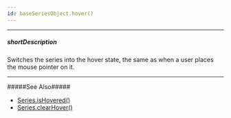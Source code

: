 ```yaml
---
id: baseSeriesObject.hover()
---
```

---
##### shortDescription
Switches the series into the hover state, the same as when a user places the mouse pointer on it.

---
#####See Also#####
- [Series.isHovered()](/api-reference/20%20Data%20Visualization%20Widgets/BaseChart/7%20Chart%20Elements/Series/3%20Methods/isHovered().md '{basewidgetpath}/Chart_Elements/Series/Methods/#isHovered')
- [Series.clearHover()](/api-reference/20%20Data%20Visualization%20Widgets/BaseChart/7%20Chart%20Elements/Series/3%20Methods/clearHover().md '{basewidgetpath}/Chart_Elements/Series/Methods/#clearHover')